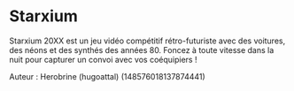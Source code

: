 # Starxium

Starxium 20XX est un jeu vidéo compétitif rétro-futuriste avec des voitures, des néons et des synthés des années 80. Foncez à toute vitesse dans la nuit pour capturer un convoi avec vos coéquipiers !

Auteur : Herobrine (hugoattal) (148576018137874441)
